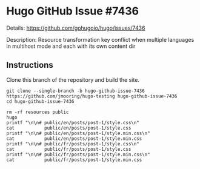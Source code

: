 # Hugo GitHub Issue #7436

Details: <https://github.com/gohugoio/hugo/issues/7436>

Description: Resource transformation key conflict when multiple languages in multihost mode and each with its own content dir

## Instructions

Clone this branch of the repository and build the site.

```text
git clone --single-branch -b hugo-github-issue-7436 https://github.com/jmooring/hugo-testing hugo-github-issue-7436
cd hugo-github-issue-7436

rm -rf resources public
hugo
printf "\n\n# public/en/posts/post-1/style.css\n"
cat           public/en/posts/post-1/style.css
printf "\n\n# public/en/posts/post-1/style.min.css\n"
cat           public/en/posts/post-1/style.min.css
printf "\n\n# public/fr/posts/post-1/style.css\n"
cat           public/fr/posts/post-1/style.css
printf "\n\n# public/fr/posts/post-1/style.min.css\n"
cat           public/fr/posts/post-1/style.min.css
```
